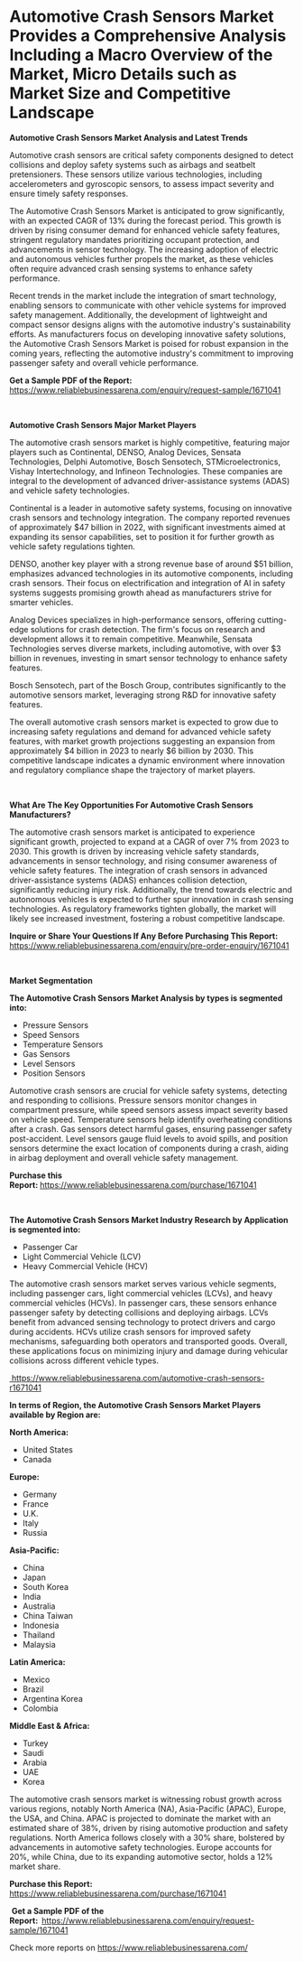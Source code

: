 <p><h1>Automotive Crash Sensors Market Provides a Comprehensive Analysis Including a Macro Overview of the Market, Micro Details such as Market Size and Competitive Landscape</h1></p><p><strong>Automotive Crash Sensors Market Analysis and Latest Trends</strong></p>
<p><p>Automotive crash sensors are critical safety components designed to detect collisions and deploy safety systems such as airbags and seatbelt pretensioners. These sensors utilize various technologies, including accelerometers and gyroscopic sensors, to assess impact severity and ensure timely safety responses.</p><p>The Automotive Crash Sensors Market is anticipated to grow significantly, with an expected CAGR of 13% during the forecast period. This growth is driven by rising consumer demand for enhanced vehicle safety features, stringent regulatory mandates prioritizing occupant protection, and advancements in sensor technology. The increasing adoption of electric and autonomous vehicles further propels the market, as these vehicles often require advanced crash sensing systems to enhance safety performance.</p><p>Recent trends in the market include the integration of smart technology, enabling sensors to communicate with other vehicle systems for improved safety management. Additionally, the development of lightweight and compact sensor designs aligns with the automotive industry's sustainability efforts. As manufacturers focus on developing innovative safety solutions, the Automotive Crash Sensors Market is poised for robust expansion in the coming years, reflecting the automotive industry's commitment to improving passenger safety and overall vehicle performance.</p></p>
<p><strong>Get a Sample PDF of the Report:&nbsp;</strong> <a href="https://www.reliablebusinessarena.com/enquiry/request-sample/1671041?utm_campaign=3498&utm_medium=2&utm_source=Github&utm_content=ia&utm_term=25032025&utm_id=automotive-crash-sensors">https://www.reliablebusinessarena.com/enquiry/request-sample/1671041</a></p>
<p>&nbsp;</p>
<p><strong>Automotive Crash Sensors Major Market Players</strong></p>
<p><p>The automotive crash sensors market is highly competitive, featuring major players such as Continental, DENSO, Analog Devices, Sensata Technologies, Delphi Automotive, Bosch Sensotech, STMicroelectronics, Vishay Intertechnology, and Infineon Technologies. These companies are integral to the development of advanced driver-assistance systems (ADAS) and vehicle safety technologies. </p><p>Continental is a leader in automotive safety systems, focusing on innovative crash sensors and technology integration. The company reported revenues of approximately $47 billion in 2022, with significant investments aimed at expanding its sensor capabilities, set to position it for further growth as vehicle safety regulations tighten.</p><p>DENSO, another key player with a strong revenue base of around $51 billion, emphasizes advanced technologies in its automotive components, including crash sensors. Their focus on electrification and integration of AI in safety systems suggests promising growth ahead as manufacturers strive for smarter vehicles.</p><p>Analog Devices specializes in high-performance sensors, offering cutting-edge solutions for crash detection. The firm's focus on research and development allows it to remain competitive. Meanwhile, Sensata Technologies serves diverse markets, including automotive, with over $3 billion in revenues, investing in smart sensor technology to enhance safety features.</p><p>Bosch Sensotech, part of the Bosch Group, contributes significantly to the automotive sensors market, leveraging strong R&D for innovative safety features. </p><p>The overall automotive crash sensors market is expected to grow due to increasing safety regulations and demand for advanced vehicle safety features, with market growth projections suggesting an expansion from approximately $4 billion in 2023 to nearly $6 billion by 2030. This competitive landscape indicates a dynamic environment where innovation and regulatory compliance shape the trajectory of market players.</p></p>
<p>&nbsp;</p>
<p><strong>What Are The Key Opportunities For Automotive Crash Sensors Manufacturers?</strong></p>
<p><p>The automotive crash sensors market is anticipated to experience significant growth, projected to expand at a CAGR of over 7% from 2023 to 2030. This growth is driven by increasing vehicle safety standards, advancements in sensor technology, and rising consumer awareness of vehicle safety features. The integration of crash sensors in advanced driver-assistance systems (ADAS) enhances collision detection, significantly reducing injury risk. Additionally, the trend towards electric and autonomous vehicles is expected to further spur innovation in crash sensing technologies. As regulatory frameworks tighten globally, the market will likely see increased investment, fostering a robust competitive landscape.</p></p>
<p><strong>Inquire or Share Your Questions If Any Before Purchasing This Report:</strong> <a href="https://www.reliablebusinessarena.com/enquiry/pre-order-enquiry/1671041?utm_campaign=3498&utm_medium=2&utm_source=Github&utm_content=ia&utm_term=25032025&utm_id=automotive-crash-sensors">https://www.reliablebusinessarena.com/enquiry/pre-order-enquiry/1671041</a></p>
<p>&nbsp;</p>
<p><strong>Market Segmentation</strong></p>
<p><strong>The Automotive Crash Sensors Market Analysis by types is segmented into:</strong></p>
<p><ul><li>Pressure Sensors</li><li>Speed Sensors</li><li>Temperature Sensors</li><li>Gas Sensors</li><li>Level Sensors</li><li>Position Sensors</li></ul></p>
<p><p>Automotive crash sensors are crucial for vehicle safety systems, detecting and responding to collisions. Pressure sensors monitor changes in compartment pressure, while speed sensors assess impact severity based on vehicle speed. Temperature sensors help identify overheating conditions after a crash. Gas sensors detect harmful gases, ensuring passenger safety post-accident. Level sensors gauge fluid levels to avoid spills, and position sensors determine the exact location of components during a crash, aiding in airbag deployment and overall vehicle safety management.</p></p>
<p><strong>Purchase this Report:&nbsp;</strong><a href="https://www.reliablebusinessarena.com/purchase/1671041?utm_campaign=3498&utm_medium=2&utm_source=Github&utm_content=ia&utm_term=25032025&utm_id=automotive-crash-sensors">https://www.reliablebusinessarena.com/purchase/1671041</a></p>
<p>&nbsp;</p>
<p><strong>The Automotive Crash Sensors Market Industry Research by Application is segmented into:</strong></p>
<p><ul><li>Passenger Car</li><li>Light Commercial Vehicle (LCV)</li><li>Heavy Commercial Vehicle (HCV)</li></ul></p>
<p><p>The automotive crash sensors market serves various vehicle segments, including passenger cars, light commercial vehicles (LCVs), and heavy commercial vehicles (HCVs). In passenger cars, these sensors enhance passenger safety by detecting collisions and deploying airbags. LCVs benefit from advanced sensing technology to protect drivers and cargo during accidents. HCVs utilize crash sensors for improved safety mechanisms, safeguarding both operators and transported goods. Overall, these applications focus on minimizing injury and damage during vehicular collisions across different vehicle types.</p></p>
<p><a href="https://www.reliablebusinessarena.com/automotive-crash-sensors-r1671041?utm_campaign=3498&utm_medium=2&utm_source=Github&utm_content=ia&utm_term=25032025&utm_id=automotive-crash-sensors">&nbsp;https://www.reliablebusinessarena.com/automotive-crash-sensors-r1671041</a></p>
<p><strong>In terms of Region, the Automotive Crash Sensors Market Players available by Region are:</strong></p>
<p>
    <p> <strong> North America: </strong>
        <ul>
            <li>United States</li>
            <li>Canada</li>
        </ul>
        </p> 
    <p> <strong> Europe: </strong>
        <ul>
            <li>Germany</li>
            <li>France</li>
            <li>U.K.</li>
            <li>Italy</li>
            <li>Russia</li>
        </ul>
        </p> 
    <p> <strong> Asia-Pacific: </strong>
        <ul>
            <li>China</li>
            <li>Japan</li>
            <li>South Korea</li>
            <li>India</li>
            <li>Australia</li>
            <li>China Taiwan</li>
            <li>Indonesia</li>
            <li>Thailand</li>
            <li>Malaysia</li>
        </ul>
        </p> 
    <p> <strong> Latin America: </strong>
        <ul>
            <li>Mexico</li>
            <li>Brazil</li>
            <li>Argentina Korea</li>
            <li>Colombia</li>
        </ul>
        </p> 
    <p> <strong> Middle East & Africa: </strong>
        <ul>
            <li>Turkey</li>
            <li>Saudi</li>
            <li>Arabia</li>
            <li>UAE</li>
            <li>Korea</li>
        </ul>
    </p>
    </p>
<p><p>The automotive crash sensors market is witnessing robust growth across various regions, notably North America (NA), Asia-Pacific (APAC), Europe, the USA, and China. APAC is projected to dominate the market with an estimated share of 38%, driven by rising automotive production and safety regulations. North America follows closely with a 30% share, bolstered by advancements in automotive safety technologies. Europe accounts for 20%, while China, due to its expanding automotive sector, holds a 12% market share.</p></p>
<p><strong>Purchase this Report: </strong><a href="https://www.reliablebusinessarena.com/purchase/1671041?utm_campaign=3498&utm_medium=2&utm_source=Github&utm_content=ia&utm_term=25032025&utm_id=automotive-crash-sensors">https://www.reliablebusinessarena.com/purchase/1671041</a></p>
<p>&nbsp;<strong>Get a Sample PDF of the Report:&nbsp;&nbsp;</strong><a href="https://www.reliablebusinessarena.com/enquiry/request-sample/1671041?utm_campaign=3498&utm_medium=2&utm_source=Github&utm_content=ia&utm_term=25032025&utm_id=automotive-crash-sensors">https://www.reliablebusinessarena.com/enquiry/request-sample/1671041</a></p>
<p><strong></strong></p>
<p>Check more reports on <a href="https://www.reliablebusinessarena.com/?utm_campaign=3498&utm_medium=2&utm_source=Github&utm_content=ia&utm_term=25032025&utm_id=automotive-crash-sensors">https://www.reliablebusinessarena.com/</a></p>
